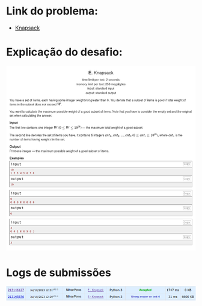 # Link do problema:

- [Knapsack](https://codeforces.com/contest/1132/problem/E)

# Explicação do desafio:

![Knapsack](./assets/Knap.png)

# Logs de submissões

![LogsSubmissao](./assets/Logs.png)